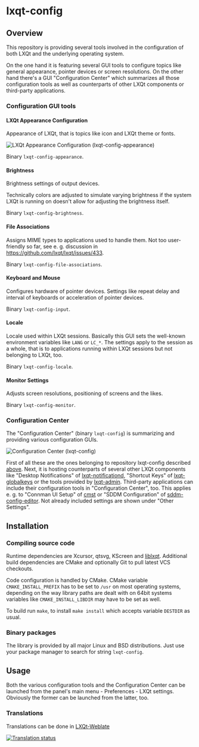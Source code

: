# lxqt-config

## Overview

This repository is providing several tools involved in the configuration of both
LXQt and the underlying operating system.

On the one hand it is featuring several GUI tools to configure topics like
general appearance, pointer devices or screen resolutions. On the other hand
there's a GUI "Configuration Center" which summarizes all those configuration
tools as well as counterparts of other LXQt components or third-party
applications.

### Configuration GUI tools

#### LXQt Appearance Configuration

Appearance of LXQt, that is topics like icon and LXQt theme or fonts.

![LXQt Appearance Configuration (lxqt-config-appearance)](lxqt-config-appearance.png)

Binary `lxqt-config-appearance`.

#### Brightness

Brightness settings of output devices.

Technically colors are adjusted to simulate varying brightness if the system
LXQt is running on doesn't allow for adjusting the brightness itself.

Binary `lxqt-config-brightness`.

#### File Associations

Assigns MIME types to applications used to handle them. Not too user-friendly so
far, see e. g. discussion in https://github.com/lxqt/lxqt/issues/433.

Binary `lxqt-config-file-associations`.

#### Keyboard and Mouse

Configures hardware of pointer devices. Settings like repeat delay and interval
of keyboards or acceleration of pointer devices.

Binary `lxqt-config-input`.

#### Locale

Locale used within LXQt sessions. Basically this GUI sets the well-known
environment variables like `LANG` or `LC_*`. The settings apply to the session
as a whole, that is to applications running within LXQt sessions but not
belonging to LXQt, too.

Binary `lxqt-config-locale`.

#### Monitor Settings

Adjusts screen resolutions, positioning of screens and the likes.

Binary `lxqt-config-monitor`.

### Configuration Center

The "Configuration Center" (binary `lxqt-config`) is summarizing and providing
various configuration GUIs.

![Configuration Center (lxqt-config)](lxqt-config.png)

First of all these are the ones belonging to repository lxqt-config described
[above](https://github.com/lxqt/lxqt-config#configuration-gui-tools). Next, it
is hosting counterparts of several other LXQt components like "Desktop
Notifications" of [lxqt-notificationd](https://github.com/lxqt/lxqt-notificationd),
"Shortcut Keys" of [lxqt-globalkeys](https://github.com/lxqt/lxqt-globalkeys)
or the tools provided by [lxqt-admin](https://github.com/lxqt/lxqt-admin).
Third-party applications can include their configuration tools in
"Configuration Center", too. This applies e. g. to "Connman UI Setup" of
[cmst](https://github.com/andrew-bibb/cmst) or "SDDM Configuration" of
[sddm-config-editor](https://github.com/hagabaka/sddm-config-editor).
Not already included settings are shown under "Other Settings".

## Installation

### Compiling source code

Runtime dependencies are Xcursor, qtsvg, KScreen and
[liblxqt](https://github.com/lxqt/liblxqt).  Additional build dependencies are
CMake and optionally Git to pull latest VCS checkouts.

Code configuration is handled by CMake. CMake variable `CMAKE_INSTALL_PREFIX`
has to be set to `/usr` on most operating systems, depending on the way library
paths are dealt with on 64bit systems variables like `CMAKE_INSTALL_LIBDIR` may
have to be set as well.

To build run `make`, to install `make install` which accepts variable `DESTDIR`
as usual.

### Binary packages

The library is provided by all major Linux and BSD distributions. 
Just use your package manager to search for string `lxqt-config`.

## Usage

Both the various configuration tools and the Configuration Center can be launched
from the panel's main menu - Preferences - LXQt settings. Obviously the former
can be launched from the latter, too.

### Translations

Translations can be done in [LXQt-Weblate](https://translate.lxqt-project.org/projects/lxqt-configuration/lxqt-config/)

<a href="https://translate.lxqt-project.org/projects/lxqt-configuration/lxqt-config/">
<img src="https://translate.lxqt-project.org/widgets/lxqt-configuration/-/lxqt-config/multi-auto.svg" alt="Translation status" />
</a>
